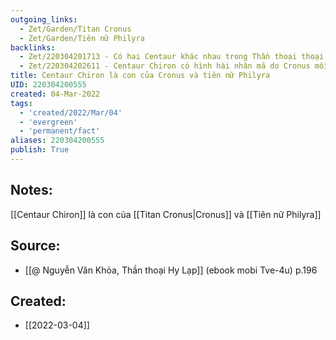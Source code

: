 ```yaml
---
outgoing_links:
  - Zet/Garden/Titan Cronus
  - Zet/Garden/Tiên nữ Philyra
backlinks:
  - Zet/220304201713 - Có hai Centaur khác nhau trong Thần thoại thoại Hy Lạp
  - Zet/220304202611 - Centaur Chiron có hình hài nhân mã do Cronus mỗi lần ân ái với Philyra thì đều biến thành nhân mã
title: Centaur Chiron là con của Cronus và tiên nữ Philyra
UID: 220304200555
created: 04-Mar-2022
tags:
  - 'created/2022/Mar/04'
  - 'evergreen'
  - 'permanent/fact'
aliases: 220304200555
publish: True
---
```

## Notes:
[[Centaur Chiron]] là con của [[Titan Cronus|Cronus]] và [[Tiên nữ Philyra]]

## Source:
- [[@ Nguyễn Văn Khỏa, Thần thoại Hy Lạp]] (ebook mobi Tve-4u) p.196

## Created:
- [[2022-03-04]]
